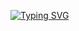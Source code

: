<a href="https://git.io/typing-svg"><img src="https://readme-typing-svg.demolab.com?font=Lobster&pause=1000&color=F7F7F7&center=true&vCenter=true&width=435&lines=HEY+%F0%9F%91%8B%F0%9F%8F%BB;I+am+Muhmd+Samy%2C+a+web+developer+%F0%9F%91%80" alt="Typing SVG" /></a>
